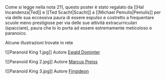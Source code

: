 
Come si legge nella nota 211, questo poster è stato regalato da [[Hal Incandenza|Ted]] e [[Ted Scacht|Scacht]] a [[Michael Pemulis|Pemulis]] per via delle sua eccessiva paura di essere espulso e costretto a frequentare scuole meno prestigiose per via delle sue attività extracurriculari (spacciare), paura che lo lo porta ad essere estremamente meticoloso e paranoico.

Alcune illustrazioni trovate in rete

![[Paranoid King 1.jpg]]
Autore [Ewald Dominter](https://www.behance.net/gallery/46168865/Infinite-Jest-The-Paranoid-King-Poster)


![[Paranoid King 2.jpg]]
Autore [Marcus Preiss](https://www.artstation.com/artwork/2xOlqJ)

![[Paranoid King 3.jpg]]
Autore [Fingideon](https://www.deviantart.com/fingideon/art/The-Paranoid-King-865542477)